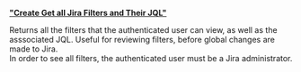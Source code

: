 **["Create Get all Jira Filters and Their JQL"](https://pages.github.com/)**

Returns all the filters that the authenticated user can view, as well as the asssociated JQL.  Useful for reviewing filters, before global changes are made to Jira.  
In order to see all filters, the authenticated user must be a Jira administrator.
